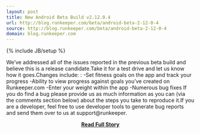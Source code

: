 ```yaml
---
layout: post
title: New Android Beta Build v2.12.0.4
url: http://blog.runkeeper.com/beta/android-beta-2-12-0-4
source: http://blog.runkeeper.com/beta/android-beta-2-12-0-4
domain: blog.runkeeper.com
---
```

{% include JB/setup %}<p>We’ve addressed all of the issues reported in the previous beta build and believe this is a release candidate.Take it for a test drive and let us know how it goes.Changes include: :
 -Set fitness goals on the app and track your progress
 -Ability to view progress against goals you’ve created on Runkeeper.com
 -Enter your weight within the app
 -Numerous bug fixes
 If you do find a bug  please provide us as much information as you can  (via the comments section below) about the steps you take to reproduce it.If you are a developer, feel free to use developer tools to generate bug reports and send them over to us at support@runkeeper.</p>
<center><p><a href="http://blog.runkeeper.com/beta/android-beta-2-12-0-4" style='padding:25px; font-sze:18px; font-weight: bold;'>Read Full Story</a></p></center>
